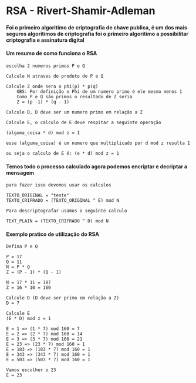 # RSA - Rivert-Shamir-Adleman

#### Foi o primeiro algoritimo de criptografia de chave publica, é um dos mais seguros algoritimos de criptografia foi o primeiro algoritimo a possibilitar criptografia e assinatura digital

#### Um resumo de como funciona o RSA
    escolha 2 numeros primos P e Q

    Calcule N atraves do produto de P e Q

    Calcule Z onde sera o phi(p) * p(q)
        OBS: Por definição o Phi de um numero primo é ele mesmo menos 1
        Como P e Q são primos o resultado de Z seria
        Z = (p -1) * (q - 1)

    Calcule D, D deve ser um numero primo em relação a Z

    Calcule E, o calculo de E deve respitar a seguinte operação

    (alguma_coisa * d) mod z = 1
    
    esse (alguma_coisa) é um numero que multiplicado por d mod z resulta 1

    ou seja o calculo de E é: (e * d) mod z = 1


#### Temos todo o processo calculado agora podemos encriptar e decriptar a mensagem
    para fazer isso devemos usar os calculos

    TEXTO_ORIGINAL = "teste"
    TEXTO_CRIFRADO = (TEXTO_ORIGINAL ^ E) mod N

    Para descriptografar usamos o seguinte calculo

    TEXT_PLAIN = (TEXTO_CRIFRADO ^ D) mod N

#### Exemplo pratico de utilização do RSA
    Defina P e Q

    P = 17
    Q = 11
    N = P * Q
    Z = (P - 1) * (Q - 1)

    N = 17 * 11 = 187
    Z = 16 * 10 = 160

    Calcule D (D deve ser primo em relação a Z)
    D = 7

    Calcule E
    (E * D) mod z = 1

    E = 1 => (1 * 7) mod 160 = 7
    E = 2 => (2 * 7) mod 160 = 14
    E = 3 => (3 * 7) mod 160 = 21
    E = 23 => (23 * 7) mod 160 = 1
    E = 183 => (183 * 7) mod 160 = 1
    E = 343 => (343 * 7) mod 160 = 1
    E = 503 => (503 * 7) mod 160 = 1

    Vamos escolher o 23
    E = 23